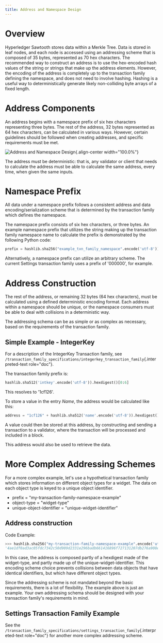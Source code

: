 ```yaml
---
title: Address and Namespace Design
---
```


# Overview

Hyperledger Sawtooth stores data within a Merkle Tree. Data is stored in
leaf nodes, and each node is accessed using an addressing scheme that is
composed of 35 bytes, represented as 70 hex characters. The recommended
way to construct an address is to use the hex-encoded hash values of the
string or strings that make up the address elements. However, the
encoding of the address is completely up to the transaction family
defining the namespace, and does not need to involve hashing. Hashing is
a useful way to deterministically generate likely non-colliding byte
arrays of a fixed length.

# Address Components

An address begins with a namespace prefix of six hex characters
representing three bytes. The rest of the address, 32 bytes represented
as 64 hex characters, can be calculated in various ways. However,
certain guidelines should be followed when creating addresses, and
specific requirements must be met.

![Address and Namespace Design](../images/address_namespace.*){.align-center
width="100.0%"}

The address must be deterministic: that is, any validator or client that
needs to calculate the address must be able to calculate the same
address, every time, when given the same inputs.

# Namespace Prefix

All data under a namespace prefix follows a consistent address and data
encoding/serialization scheme that is determined by the transaction
family which defines the namespace.

The namespace prefix consists of six hex characters, or three bytes. An
example namespace prefix that utilizes the string making up the
transaction family namespace name to calculate the prefix is
demonstrated by the following Python code:

``` python
prefix = hashlib.sha256("example_txn_family_namespace".encode('utf-8')).hexdigest()[:6]
```

Alternatively, a namespace prefix can utilize an arbitrary scheme. The
current Settings transaction family uses a prefix of '000000', for
example.

# Address Construction

The rest of the address, or remaining 32 bytes (64 hex characters), must
be calculated using a defined deterministic encoding format. Each
address within a namespace should be unique, or the namespace consumers
must be able to deal with collisions in a deterministic way.

The addressing schema can be as simple or as complex as necessary, based
on the requirements of the transaction family.

## Simple Example - IntegerKey

For a description of the IntegerKey Transaction family, see
`/transaction_family_specifications/integerkey_transaction_family`{.interpreted-text
role="doc"}.

The transaction family prefix is:

``` python
hashlib.sha512('intkey'.encode('utf-8')).hexdigest()[0:6]
```

This resolves to \'1cf126\'.

To store a value in the entry *Name*, the address would be calculated
like this:

``` python
address = "1cf126" + hashlib.sha512('name'.encode('utf-8')).hexdigest()[-64:]
```

A value could then be stored at this address, by constructing and
sending a transaction to a validator, where the transaction will be
processed and included in a block.

This address would also be used to retrieve the data.

# More Complex Addressing Schemes

For a more complex example, let's use a hypothetical transaction family
which stores information on different object types for a widget. The
data on each object type is keyed to a unique object identifier.

-   prefix = "my-transaction-family-namespace-example"
-   object-type = "widget-type"
-   unique-object-identifier = "unique-widget-identifier"

## Address construction

Code Example:

``` python
>>> hashlib.sha256("my-transaction-family-namespace-example".encode('utf-8')).hexdigest()[:6] + hashlib.sha256("widget-type".encode('utf-8')).hexdigest()[:4] + hashlib.sha256("unique-widget-identifier".encode('utf-8')).hexdigest()[:60]
'4ae1df0ad3ac05fdc7342c50d909d2331e296badb661416896f727131207db276a908e'
```

In this case, the address is composed partly of a hexdigest made of the
widget-type, and partly made up of the unique-widget-identifier. This
encoding scheme choice prevents collisions between data objects that
have identical identifiers, but which have different object types.

Since the addressing scheme is not mandated beyond the basic
requirements, there is a lot of flexibility. The example above is just
an example. Your own addressing schema should be designed with your
transaction family's requirements in mind.

## Settings Transaction Family Example

See the
`/transaction_family_specifications/settings_transaction_family`{.interpreted-text
role="doc"} for another more complex addressing scheme.
